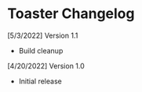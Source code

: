 # Toaster Changelog

[5/3/2022] Version 1.1
   - Build cleanup
   
[4/20/2022] Version 1.0
   - Initial release
